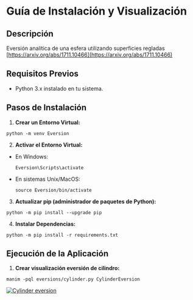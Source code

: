 # Guía de Instalación y Visualización

## Descripción
Eversión analítica de una esfera utilizando superficies regladas
[https://arxiv.org/abs/1711.10466](https://arxiv.org/abs/1711.10466)


## Requisitos Previos
- Python 3.x instalado en tu sistema.

## Pasos de Instalación

1. **Crear un Entorno Virtual:**
  ```
  python -m venv Eversion
  ```


2. **Activar el Entorno Virtual:**
- En Windows:
  ```
  Eversion\Scripts\activate
  ```
- En sistemas Unix/MacOS:
  ```
  source Eversion/bin/activate
  ```

3. **Actualizar pip (administrador de paquetes de Python):**
  ```
  python -m pip install --upgrade pip
  ```

4. **Instalar Dependencias:**
  ```
  python -m pip install -r requirements.txt
  ```

## Ejecución de la Aplicación

1. **Crear visualización eversión de cilindro:**

  ```
  manim -pql eversions/cylinder.py CylinderEversion
  ```

[![Cylinder eversion](https://img.youtube.com/vi/8EWWhgiyN0w/0.jpg)](https://www.youtube.com/watch?v=8EWWhgiyN0w)



